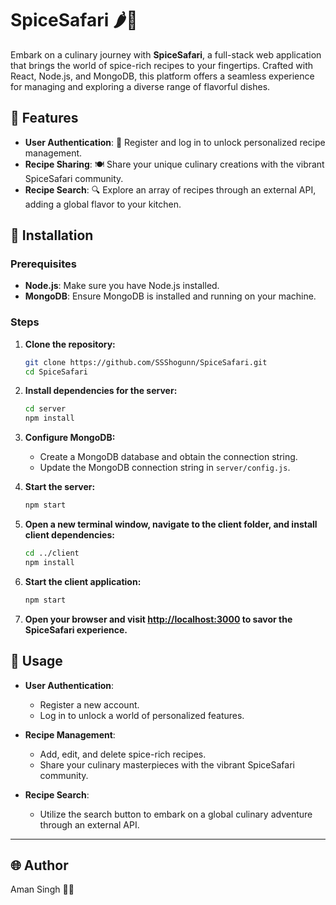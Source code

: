 # SpiceSafari 🌶️🍲

Embark on a culinary journey with **SpiceSafari**, a full-stack web application that brings the world of spice-rich recipes to your fingertips. Crafted with React, Node.js, and MongoDB, this platform offers a seamless experience for managing and exploring a diverse range of flavorful dishes.

## 🌟 Features

- **User Authentication**: 🚀 Register and log in to unlock personalized recipe management.
- **Recipe Sharing**: 🍽️ Share your unique culinary creations with the vibrant SpiceSafari community.
- **Recipe Search**: 🔍 Explore an array of recipes through an external API, adding a global flavor to your kitchen.

## 🚀 Installation

### Prerequisites
- **Node.js**: Make sure you have Node.js installed.
- **MongoDB**: Ensure MongoDB is installed and running on your machine.

### Steps
1. **Clone the repository:**

    ```bash
    git clone https://github.com/SSShogunn/SpiceSafari.git
    cd SpiceSafari
    ```

2. **Install dependencies for the server:**

    ```bash
    cd server
    npm install
    ```

3. **Configure MongoDB:**
    - Create a MongoDB database and obtain the connection string.
    - Update the MongoDB connection string in `server/config.js`.

4. **Start the server:**

    ```bash
    npm start
    ```

5. **Open a new terminal window, navigate to the client folder, and install client dependencies:**

    ```bash
    cd ../client
    npm install
    ```

6. **Start the client application:**

    ```bash
    npm start
    ```

7. **Open your browser and visit [http://localhost:3000](http://localhost:3000) to savor the SpiceSafari experience.**

## 🍴 Usage

- **User Authentication**:
  - Register a new account.
  - Log in to unlock a world of personalized features.

- **Recipe Management**:
  - Add, edit, and delete spice-rich recipes.
  - Share your culinary masterpieces with the vibrant SpiceSafari community.

- **Recipe Search**:
  - Utilize the search button to embark on a global culinary adventure through an external API.

---

## 🌐 Author

Aman Singh 🧑‍🍳
